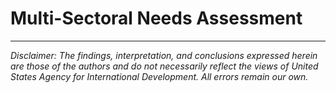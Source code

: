 # Multi-Sectoral Needs Assessment

---

*Disclaimer: The findings, interpretation, and conclusions expressed herein are those of the authors and do not necessarily reflect the views of United States Agency for International Development. All errors remain our own.*